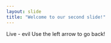 ```yaml
---
layout: slide
title: "Welcome to our second slide!"
---
```

Live - evil
Use the left arrow to go back!
